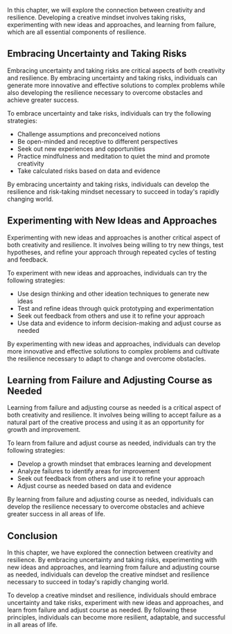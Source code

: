 
In this chapter, we will explore the connection between creativity and resilience. Developing a creative mindset involves taking risks, experimenting with new ideas and approaches, and learning from failure, which are all essential components of resilience.

Embracing Uncertainty and Taking Risks
--------------------------------------

Embracing uncertainty and taking risks are critical aspects of both creativity and resilience. By embracing uncertainty and taking risks, individuals can generate more innovative and effective solutions to complex problems while also developing the resilience necessary to overcome obstacles and achieve greater success.

To embrace uncertainty and take risks, individuals can try the following strategies:

* Challenge assumptions and preconceived notions
* Be open-minded and receptive to different perspectives
* Seek out new experiences and opportunities
* Practice mindfulness and meditation to quiet the mind and promote creativity
* Take calculated risks based on data and evidence

By embracing uncertainty and taking risks, individuals can develop the resilience and risk-taking mindset necessary to succeed in today's rapidly changing world.

Experimenting with New Ideas and Approaches
-------------------------------------------

Experimenting with new ideas and approaches is another critical aspect of both creativity and resilience. It involves being willing to try new things, test hypotheses, and refine your approach through repeated cycles of testing and feedback.

To experiment with new ideas and approaches, individuals can try the following strategies:

* Use design thinking and other ideation techniques to generate new ideas
* Test and refine ideas through quick prototyping and experimentation
* Seek out feedback from others and use it to refine your approach
* Use data and evidence to inform decision-making and adjust course as needed

By experimenting with new ideas and approaches, individuals can develop more innovative and effective solutions to complex problems and cultivate the resilience necessary to adapt to change and overcome obstacles.

Learning from Failure and Adjusting Course as Needed
----------------------------------------------------

Learning from failure and adjusting course as needed is a critical aspect of both creativity and resilience. It involves being willing to accept failure as a natural part of the creative process and using it as an opportunity for growth and improvement.

To learn from failure and adjust course as needed, individuals can try the following strategies:

* Develop a growth mindset that embraces learning and development
* Analyze failures to identify areas for improvement
* Seek out feedback from others and use it to refine your approach
* Adjust course as needed based on data and evidence

By learning from failure and adjusting course as needed, individuals can develop the resilience necessary to overcome obstacles and achieve greater success in all areas of life.

Conclusion
----------

In this chapter, we have explored the connection between creativity and resilience. By embracing uncertainty and taking risks, experimenting with new ideas and approaches, and learning from failure and adjusting course as needed, individuals can develop the creative mindset and resilience necessary to succeed in today's rapidly changing world.

To develop a creative mindset and resilience, individuals should embrace uncertainty and take risks, experiment with new ideas and approaches, and learn from failure and adjust course as needed. By following these principles, individuals can become more resilient, adaptable, and successful in all areas of life.
